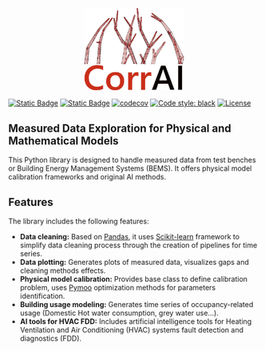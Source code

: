 <p align="center">
  <img src="https://raw.githubusercontent.com/BuildingEnergySimulationTools/corrai/main/logo_corrai.svg" alt="CorrAI" width="200"/>
</p>

[![Static Badge](https://img.shields.io/badge/version-0.1.0-orange)](https://pypi.org/project/corrai/)
[![Static Badge](https://img.shields.io/badge/python-3.8_%7C_3.11-blue)](https://pypi.org/project/corrai/)
[![codecov](https://codecov.io/gh/BuildingEnergySimulationTools/corrai/branch/main/graph/badge.svg?token=F51O9CXI61)](https://codecov.io/gh/BuildingEnergySimulationTools/corrai)
[![Code style: black](https://img.shields.io/badge/code%20style-black-000000.svg)](https://github.com/psf/black)
[![License](https://img.shields.io/badge/License-BSD_3--Clause-blue.svg)](https://opensource.org/licenses/BSD-3-Clause)


## Measured Data Exploration for Physical and Mathematical Models
This Python library is designed to handle measured data from test benches or Building Energy Management Systems (BEMS). 
It offers physical model calibration frameworks and original AI methods.

## Features
The library includes the following features:
- **Data cleaning:** Based on [Pandas](https://pandas.pydata.org/), it uses [Scikit-learn](https://scikit-learn.org/stable/) framework
to simplify data cleaning process through the creation of pipelines for time series.
- **Data plotting:** Generates plots of measured data, visualizes gaps and cleaning methods effects.
- **Physical model calibration:** Provides base class to define calibration problem, uses [Pymoo](https://pymoo.org/) optimization methods for parameters identification.
- **Building usage modeling:** Generates time series of occupancy-related usage 
(Domestic Hot water consumption, grey water use...).
- **AI tools for HVAC FDD:** Includes artificial intelligence tools for 
Heating Ventilation and Air Conditioning (HVAC) systems fault detection and diagnostics (FDD).
